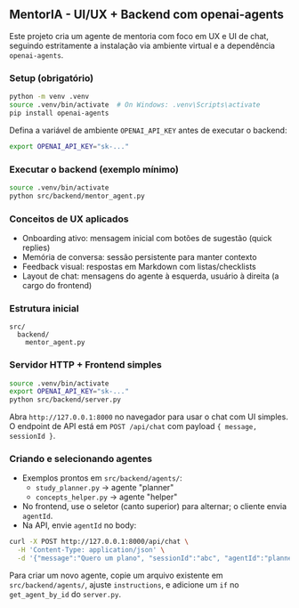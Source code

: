 ## MentorIA - UI/UX + Backend com openai-agents

Este projeto cria um agente de mentoria com foco em UX e UI de chat, seguindo estritamente a instalação via ambiente virtual e a dependência `openai-agents`.

### Setup (obrigatório)

```bash
python -m venv .venv
source .venv/bin/activate  # On Windows: .venv\Scripts\activate
pip install openai-agents
```

Defina a variável de ambiente `OPENAI_API_KEY` antes de executar o backend:

```bash
export OPENAI_API_KEY="sk-..."
```

### Executar o backend (exemplo mínimo)

```bash
source .venv/bin/activate
python src/backend/mentor_agent.py
```

### Conceitos de UX aplicados

- Onboarding ativo: mensagem inicial com botões de sugestão (quick replies)
- Memória de conversa: sessão persistente para manter contexto
- Feedback visual: respostas em Markdown com listas/checklists
- Layout de chat: mensagens do agente à esquerda, usuário à direita (a cargo do frontend)

### Estrutura inicial

```
src/
  backend/
    mentor_agent.py
```

### Servidor HTTP + Frontend simples

```bash
source .venv/bin/activate
export OPENAI_API_KEY="sk-..."
python src/backend/server.py
```

Abra `http://127.0.0.1:8000` no navegador para usar o chat com UI simples. O endpoint de API está em `POST /api/chat` com payload `{ message, sessionId }`.

### Criando e selecionando agentes

- Exemplos prontos em `src/backend/agents/`:
  - `study_planner.py` → agente "planner"
  - `concepts_helper.py` → agente "helper"
- No frontend, use o seletor (canto superior) para alternar; o cliente envia `agentId`.
- Na API, envie `agentId` no body:

```bash
curl -X POST http://127.0.0.1:8000/api/chat \
  -H 'Content-Type: application/json' \
  -d '{"message":"Quero um plano", "sessionId":"abc", "agentId":"planner"}'
```

Para criar um novo agente, copie um arquivo existente em `src/backend/agents/`, ajuste `instructions`, e adicione um `if` no `get_agent_by_id` do `server.py`.


